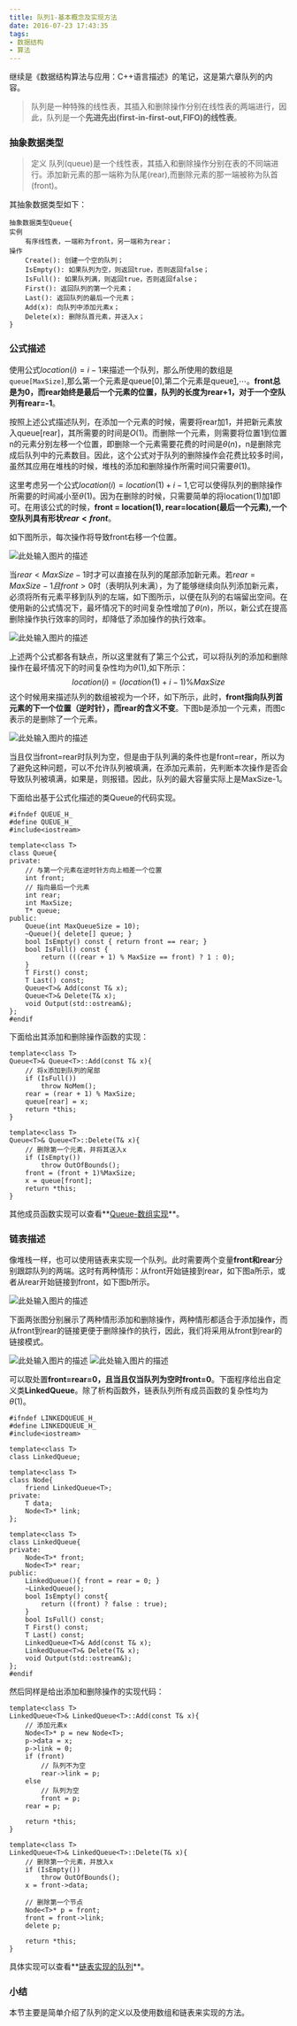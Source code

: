 ```yaml
---
title: 队列1-基本概念及实现方法
date: 2016-07-23 17:43:35
tags:
- 数据结构
- 算法
---
```

继续是《数据结构算法与应用：C++语言描述》的笔记，这是第六章队列的内容。

> 队列是一种特殊的线性表，其插入和删除操作分别在线性表的两端进行，因此，队列是一个**先进先出(first-in-first-out,FIFO)的线性表**。

### 抽象数据类型
> 定义  队列(queue)是一个线性表，其插入和删除操作分别在表的不同端进行。添加新元素的那一端称为队尾(rear),而删除元素的那一端被称为队首(front)。

其抽象数据类型如下：
```
抽象数据类型Queue{
实例
    有序线性表，一端称为front，另一端称为rear；
操作
    Create(): 创建一个空的队列；
    IsEmpty(): 如果队列为空，则返回true，否则返回false；
    IsFull(): 如果队列满，则返回true，否则返回false；
    First(): 返回队列的第一个元素；
    Last(): 返回队列的最后一个元素；
    Add(x): 向队列中添加元素x；
    Delete(x): 删除队首元素，并送入x；
}
```

### 公式描述
  使用公式$location(i)=i-1$来描述一个队列，那么所使用的数组是`queue[MaxSize]`,那么第一个元素是queue[0],第二个元素是queue[1],$\cdots$。**front总是为0，而rear始终是最后一个元素的位置，队列的长度为rear+1，对于一个空队列有rear=-1**。
  
  按照上述公式描述队列，在添加一个元素的时候，需要将rear加1，并把新元素放入queue[rear]，其所需要的时间是$O(1)$。而删除一个元素，则需要将位置1到位置n的元素分别左移一个位置，即删除一个元素需要花费的时间是$\theta(n)$，n是删除完成后队列中的元素数目。因此，这个公式对于队列的删除操作会花费比较多时间，虽然其应用在堆栈的时候，堆栈的添加和删除操作所需时间只需要$\theta(1)$。
  
  这里考虑另一个公式$location(i)=location(1)+i-1$,它可以使得队列的删除操作所需要的时间减小至$\theta(1)$。因为在删除的时候，只需要简单的将location(1)加1即可。在用该公式的时候，**front = location(1), rear=location(最后一个元素),一个空队列具有形状$rear \lt front$**。
  
  如下图所示，每次操作将导致front右移一个位置。
  
  ![此处输入图片的描述][1]
  
  当$rear \lt MaxSize-1$时才可以直接在队列的尾部添加新元素。若$rear = MaxSize-1且front \gt 0$时（表明队列未满），为了能够继续向队列添加新元素，必须将所有元素平移到队列的左端，如下图所示，以便在队列的右端留出空间。在使用新的公式情况下，最坏情况下的时间复杂性增加了$\theta(n)$，所以，新公式在提高删除操作执行效率的同时，却降低了添加操作的执行效率。
  
  ![此处输入图片的描述][2]
  
  上述两个公式都各有缺点，所以这里就有了第三个公式，可以将队列的添加和删除操作在最坏情况下的时间复杂性均为$\theta(1)$,如下所示：
$$
location(i) = (location(1)+i-1)\% MaxSize
$$
这个时候用来描述队列的数组被视为一个环，如下所示，此时，**front指向队列首元素的下一个位置（逆时针），而rear的含义不变**。下图b是添加一个元素，而图c表示的是删除了一个元素。

![此处输入图片的描述][3]

当且仅当front=rear时队列为空，但是由于队列满的条件也是front=rear，所以为了避免这种问题，可以不允许队列被填满，在添加元素前，先判断本次操作是否会导致队列被填满，如果是，则报错。因此，队列的最大容量实际上是MaxSize-1。

下面给出基于公式化描述的类Queue的代码实现。
```
#ifndef QUEUE_H_
#define QUEUE_H_
#include<iostream>

template<class T>
class Queue{
private:
    // 与第一个元素在逆时针方向上相差一个位置
    int front;
    // 指向最后一个元素
    int rear;
    int MaxSize;
    T* queue;
public:
    Queue(int MaxQueueSize = 10);
    ~Queue(){ delete[] queue; }
    bool IsEmpty() const { return front == rear; }
    bool IsFull() const {
        return (((rear + 1) % MaxSize == front) ? 1 : 0);
    }
    T First() const;
    T Last() const;
    Queue<T>& Add(const T& x);
    Queue<T>& Delete(T& x);
    void Output(std::ostream&);
};
#endif
```
下面给出其添加和删除操作函数的实现：
```
template<class T>
Queue<T>& Queue<T>::Add(const T& x){
    // 将x添加到队列的尾部
    if (IsFull())
        throw NoMem();
    rear = (rear + 1) % MaxSize;
    queue[rear] = x;
    return *this;
}

template<class T>
Queue<T>& Queue<T>::Delete(T& x){
    // 删除第一个元素，并将其送入x
    if (IsEmpty())
        throw OutOfBounds();
    front = (front + 1)%MaxSize;
    x = queue[front];
    return *this;
}
```

其他成员函数实现可以查看**[Queue-数组实现][4]**。

### 链表描述
  像堆栈一样，也可以使用链表来实现一个队列。此时需要两个变量**front和rear**分别跟踪队列的两端。这时有两种情形：从front开始链接到rear，如下图a所示，或者从rear开始链接到front，如下图b所示。
  
  ![此处输入图片的描述][5]
  
  下面两张图分别展示了两种情形添加和删除操作，两种情形都适合于添加操作，而从front到rear的链接更便于删除操作的执行，因此，我们将采用从front到rear的链接模式。
  
  ![此处输入图片的描述][6] ![此处输入图片的描述][7]
  
  可以取处置**front=rear=0，且当且仅当队列为空时front=0**。下面程序给出自定义类**LinkedQueue**。除了析构函数外，链表队列所有成员函数的复杂性均为$\theta(1)$。
```
#ifndef LINKEDQUEUE_H_
#define LINKEDQUEUE_H_
#include<iostream>

template<class T>
class LinkedQueue;

template<class T>
class Node{
    friend LinkedQueue<T>;
private:
    T data;
    Node<T>* link;
};

template<class T>
class LinkedQueue{
private:
    Node<T>* front;
    Node<T>* rear;
public:
    LinkedQueue(){ front = rear = 0; }
    ~LinkedQueue();
    bool IsEmpty() const{
        return ((front) ? false : true);
    }
    bool IsFull() const;
    T First() const;
    T Last() const;
    LinkedQueue<T>& Add(const T& x);
    LinkedQueue<T>& Delete(T& x);
    void Output(std::ostream&);
};
#endif
```
然后同样是给出添加和删除操作的实现代码：
```
template<class T>
LinkedQueue<T>& LinkedQueue<T>::Add(const T& x){
    // 添加元素x
    Node<T>* p = new Node<T>;
    p->data = x;
    p->link = 0;
    if (front)
        // 队列不为空
        rear->link = p;
    else
        // 队列为空
        front = p;
    rear = p;

    return *this;
}

template<class T>
LinkedQueue<T>& LinkedQueue<T>::Delete(T& x){
    // 删除第一个元素，并放入x
    if (IsEmpty())
        throw OutOfBounds();
    x = front->data;

    // 删除第一个节点
    Node<T>* p = front;
    front = front->link;
    delete p;

    return *this;
}
```
具体实现可以查看**[链表实现的队列][8]**。

### 小结
  本节主要是简单介绍了队列的定义以及使用数组和链表来实现的方法。

  [1]: http://7xrluf.com1.z0.glb.clouddn.com/%E9%98%9F%E5%88%971.png
  [2]: http://7xrluf.com1.z0.glb.clouddn.com/%E9%98%9F%E5%88%972.png
  [3]: http://7xrluf.com1.z0.glb.clouddn.com/%E9%98%9F%E5%88%973.png
  [4]: https://github.com/ccc013/DataStructe-Algorithms_Study/blob/master/Queue/Queue.h
  [5]: http://7xrluf.com1.z0.glb.clouddn.com/%E9%98%9F%E5%88%974.png
  [6]: http://7xrluf.com1.z0.glb.clouddn.com/%E9%98%9F%E5%88%975.png
  [7]: http://7xrluf.com1.z0.glb.clouddn.com/%E9%98%9F%E5%88%976.png
  [8]: https://github.com/ccc013/DataStructe-Algorithms_Study/blob/master/Queue/LinkedQueue.h
